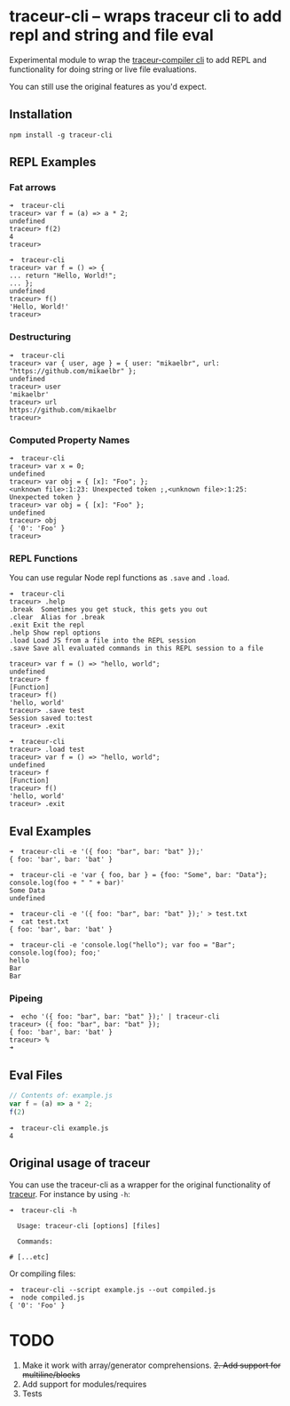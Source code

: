 traceur-cli – wraps traceur cli to add repl and string and file eval
====

Experimental module to wrap the [traceur-compiler cli](https://github.com/google/traceur-compiler)
to add REPL and functionality for doing string or live file evaluations.

You can still use the original features as you'd expect.

## Installation

```shell
npm install -g traceur-cli
```

## REPL Examples

### Fat arrows
```shell
➜  traceur-cli
traceur> var f = (a) => a * 2;
undefined
traceur> f(2)
4
traceur>
```

```shell
➜  traceur-cli
traceur> var f = () => {
... return "Hello, World!";
... };
undefined
traceur> f()
'Hello, World!'
traceur>
```



### Destructuring
```shell
➜  traceur-cli
traceur> var { user, age } = { user: "mikaelbr", url: "https://github.com/mikaelbr" };
undefined
traceur> user
'mikaelbr'
traceur> url
https://github.com/mikaelbr
traceur>
```

### Computed Property Names

```shell
➜  traceur-cli
traceur> var x = 0;
undefined
traceur> var obj = { [x]: "Foo"; };
<unknown file>:1:23: Unexpected token ;,<unknown file>:1:25: Unexpected token }
traceur> var obj = { [x]: "Foo" };
undefined
traceur> obj
{ '0': 'Foo' }
traceur>
```


### REPL Functions

You can use regular Node repl functions as `.save` and `.load`.

```shell
➜  traceur-cli
traceur> .help
.break  Sometimes you get stuck, this gets you out
.clear  Alias for .break
.exit Exit the repl
.help Show repl options
.load Load JS from a file into the REPL session
.save Save all evaluated commands in this REPL session to a file

traceur> var f = () => "hello, world";
undefined
traceur> f
[Function]
traceur> f()
'hello, world'
traceur> .save test
Session saved to:test
traceur> .exit

➜  traceur-cli
traceur> .load test
traceur> var f = () => "hello, world";
undefined
traceur> f
[Function]
traceur> f()
'hello, world'
traceur> .exit
```


## Eval Examples

```shell
➜  traceur-cli -e '({ foo: "bar", bar: "bat" });'
{ foo: 'bar', bar: 'bat' }
```

```shell
➜  traceur-cli -e 'var { foo, bar } = {foo: "Some", bar: "Data"}; console.log(foo + " " + bar)'
Some Data
undefined
```

```shell
➜  traceur-cli -e '({ foo: "bar", bar: "bat" });' > test.txt
➜  cat test.txt
{ foo: 'bar', bar: 'bat' }
```

```shell
➜  traceur-cli -e 'console.log("hello"); var foo = "Bar"; console.log(foo); foo;'
hello
Bar
Bar
```

### Pipeing

```shell
➜  echo '({ foo: "bar", bar: "bat" });' | traceur-cli
traceur> ({ foo: "bar", bar: "bat" });
{ foo: 'bar', bar: 'bat' }
traceur> %
➜
```

## Eval Files

```javascript
// Contents of: example.js
var f = (a) => a * 2;
f(2)
```

```shell
➜  traceur-cli example.js
4
```

## Original usage of traceur

You can use the traceur-cli as a wrapper for the original functionality of [traceur](https://github.com/google/traceur-compiler).
For instance by using `-h`:

```shell
➜  traceur-cli -h

  Usage: traceur-cli [options] [files]

  Commands:

# [...etc]
```

Or compiling files:

```shell
➜  traceur-cli --script example.js --out compiled.js
➜  node compiled.js
{ '0': 'Foo' }
```


# TODO

1. Make it work with array/generator comprehensions.
~~2. Add support for multiline/blocks~~
3. Add support for modules/requires
4. Tests
